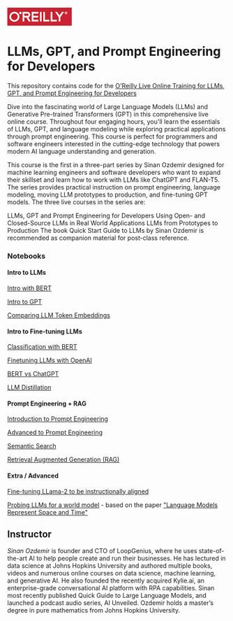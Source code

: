 ![oreilly-logo](images/oreilly.png)

# LLMs, GPT, and Prompt Engineering for Developers

This repository contains code for the [O'Reilly Live Online Training for LLMs, GPT, and Prompt Engineering for Developers](https://learning.oreilly.com/live-events/-/0636920094338)

Dive into the fascinating world of Large Language Models (LLMs) and Generative Pre-trained Transformers (GPT) in this comprehensive live online course. Throughout four engaging hours, you'll learn the essentials of LLMs, GPT, and language modeling while exploring practical applications through prompt engineering. This course is perfect for programmers and software engineers interested in the cutting-edge technology that powers modern AI language understanding and generation.

This course is the first in a three-part series by Sinan Ozdemir designed for machine learning engineers and software developers who want to expand their skillset and learn how to work with LLMs like ChatGPT and FLAN-T5. The series provides practical instruction on prompt engineering, language modeling, moving LLM prototypes to production, and fine-tuning GPT models. The three live courses in the series are:

LLMs, GPT and Prompt Engineering for Developers
Using Open- and Closed-Source LLMs in Real World Applications
LLMs from Prototypes to Production
The book Quick Start Guide to LLMs by Sinan Ozdemir is recommended as companion material for post-class reference.

### Notebooks

#### Intro to LLMs

[Intro with BERT](notebooks/intro_to_bert.ipynb)

[Intro to GPT](notebooks/intro_to_gpt.ipynb)

[Comparing LLM Token Embeddings](notebooks/llm_embeddings.ipynb)

#### Intro to Fine-tuning LLMs

[Classification with BERT](notebooks/anime_category_classification_model_freezing.ipynb)

[Finetuning LLMs with OpenAI](notebooks/fine_tuned_classification_sentiment.ipynb)

[BERT vs ChatGPT](notebooks/BERT%20vs%20GPT.ipynb)

[LLM Distillation](notebooks/distillation.ipynb)

#### Prompt Engineering + RAG

[Introduction to Prompt Engineering](notebooks/intro_prompt_engineering.ipynb)

[Advanced to Prompt Engineering](notebooks/adv_prompt_engineering.ipynb)

[Semantic Search](notebooks/semantic_search.ipynb)

[Retrieval Augmented Generation (RAG)](notebooks/rag_bot.ipynb)


#### Extra / Advanced

[Fine-tuning LLama-2 to be instructionally aligned](https://colab.research.google.com/drive/1xKmvmZisN-QoNzm4JXnJ4VEWvp1GfLCq?usp=sharing)

[Probing LLMs for a world model](https://colab.research.google.com/drive/10Wr6xadThJgn5ZUQ-6pdS5_4nCJSNP9j?usp=sharing)  - based on the paper ["Language Models Represent Space and Time"](https://arxiv.org/pdf/2310.02207.pdf)


## Instructor

*Sinan Ozdemir* is founder and CTO of LoopGenius, where he uses state-of-the-art AI to help people create and run their businesses. He has lectured in data science at Johns Hopkins University and authored multiple books, videos and numerous online courses on data science, machine learning, and generative AI. He also founded the recently acquired Kylie.ai, an enterprise-grade conversational AI platform with RPA capabilities. Sinan most recently published Quick Guide to Large Language Models, and launched a podcast audio series, AI Unveiled. Ozdemir holds a master’s degree in pure mathematics from Johns Hopkins University.

